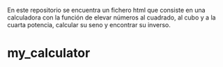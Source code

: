 En este repositorio se encuentra un fichero html que consiste en una calculadora con la función de elevar números al cuadrado, al cubo y a la cuarta potencia, calcular su seno y encontrar su inverso.
# my_calculator
